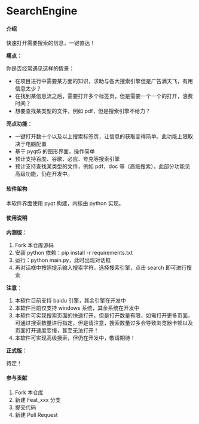 # SearchEngine

#### 介绍

快速打开需要搜索的信息，一键直达！

**痛点：**

你是否经常遇见这样的情景：

- 在项目进行中需要某方面的知识，求助与各大搜索引擎但是广告满天飞，有用信息太少？
- 在找到某信息流之后，需要打开多个标签页，但是需要一个一个的打开，浪费时间？
- 想要查找某类型的文件，例如 pdf，但是搜索引擎不给力？

**亮点功能**：

- 一键打开数十个以及以上搜索标签页，让信息的获取变得简单。此功能上限取决于电脑配置
- 基于 pyqt5 的图形界面，操作简单
- 预计支持百度、谷歌、必应、夸克等搜索引擎
- 预计支持查找某类型的文件，例如 pdf，doc 等（高级搜索），此部分功能见高级功能，仍在开发中。

#### 软件架构

本软件界面使用 pyqt 构建，内核由 python 实现。

#### 使用说明

**内测版：**

1.  Fork 本仓库源码
2.  安装 python 依赖：pip install -r requirements.txt
3.  运行：python main.py，此时出现对话框
4.  再对话框中按照提示输入搜索字符，选择搜索引擎，点击 search 即可进行搜索

**注意**：

1. 本软件目前支持 baidu 引擎，其余引擎在开发中
2. 本软件目前仅支持 windows 系统，其余系统在开发中
3. 本软件可实现搜索页面的快速打开，但是打开数量有限，如需打开更多页面，可通过搜索数量进行指定，但是请注意，搜索数量过多会导致浏览器卡顿以及页面打开速度变慢，甚至无法打开！
4. 本软件可实现高级搜索，但仍在开发中，敬请期待！

**正式版：**

待定！

#### 参与贡献

1.  Fork 本仓库
2.  新建 Feat_xxx 分支
3.  提交代码
4.  新建 Pull Request
